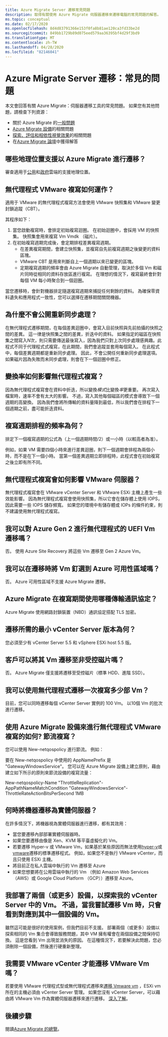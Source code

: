 ```yaml
---
title: Azure Migrate Server 遷移常見問題
description: 取得有關使用 Azure Migrate 伺服器遷移來遷移電腦的常見問題的解答。
ms.topic: conceptual
ms.date: 02/17/2020
ms.openlocfilehash: 8d4d83791366e153f0fa8b81ae120ca3fd33be2d
ms.sourcegitcommit: 849bb1729b89d075eed579aa36395bf4d29f3bd9
ms.translationtype: MT
ms.contentlocale: zh-TW
ms.lasthandoff: 04/28/2020
ms.locfileid: "82146041"
---
```

# <a name="azure-migrate-server-migration-common-questions"></a>Azure Migrate Server 遷移：常見的問題

本文會回答有關 Azure Migrate：伺服器遷移工具的常見問題。 如果您有其他問題，請檢查下列資源：

- 關於 Azure Migrate 的[一般問題](resources-faq.md)
- [Azure Migrate 設備](common-questions-appliance.md)的相關問題
- [探索、評估和相依性視覺效果](common-questions-discovery-assessment.md)的相關問題
- 在[Azure Migrate 論壇](https://aka.ms/AzureMigrateForum)中獲得解答

## <a name="what-geographies-are-supported-for-migration-with-azure-migrate"></a>哪些地理位置支援以 Azure Migrate 進行遷移？

審查適用于[公用](migrate-support-matrix.md#supported-geographies-public-cloud)和[政府](migrate-support-matrix.md#supported-geographies-azure-government)雲端的支援地理位置。

## <a name="how-does-agentless-vmware-replication-work"></a>無代理程式 VMware 複寫如何運作？

適用于 VMware 的無代理程式複寫方法會使用 VMware 快照集和 VMware 變更封鎖追蹤（CBT）。

其程序如下：

1. 當您啟動複寫時，會排定初始複寫迴圈。 在初始迴圈中，會採用 VM 的快照集。 快照集會用來複寫 Vm Vmdk （磁片）。 
2. 在初始複寫週期完成後，會定期排程差異複寫週期。
    - 在差異複寫期間，會建立快照集，並複寫自先前複寫週期之後變更的資料區塊。
    - VMware CBT 是用來判斷自上一個週期以來已變更的區塊。
    - 定期複寫週期的頻率會由 Azure Migrate 自動管理，取決於多個 Vm 和磁片同時從相同的資料存放區進行複寫。 在理想的情況下，複寫最終會針對每個 VM 每小時聚合到一個迴圈。

當您遷移時，會針對機器排定隨選複寫週期來捕捉任何剩餘的資料。 為確保零資料遺失和應用程式一致性，您可以選擇在遷移期間關閉機器。

## <a name="why-isnt-resynchronization-exposed"></a>為什麼不會公開重新同步處理？

在無代理程式遷移期間，在每個差異迴圈中，會寫入目前快照與先前拍攝的快照之間的差異。 這一律是快照集之間的差異，折迭中的資料。 如果指定的磁區在快照集之間寫入*N*次，則只需要傳送最後寫入，因為我們只對上次同步處理感興趣。此程式不同于代理程式式複寫，在此期間，我們會追蹤並套用每個寫入。 在此程式中，每個差異週期都是重新同步處理。 因此，不會公開任何重新同步處理選項。 如果磁片因為失敗而未同步處理，則會在下一個迴圈中修正。 

## <a name="how-does-churn-rate-affect-agentless-replication"></a>變換率如何影響無代理程式複寫？

因為無代理程式複寫會在資料中折迭，所以變換*模式*比變換*率*更重要。 再次寫入檔案時，速率不會有太大的影響。 不過，寫入其他每個磁區的模式會導致下一個週期的高變換。 因為我們會將所傳輸的資料量降到最低，所以我們會在排程下一個週期之前，盡可能折迭資料。  

## <a name="how-frequently-is-a-replication-cycle-scheduled"></a>複寫週期排程的頻率為何？

排定下一個複寫週期的公式為（上一個週期時間/2）或一小時（以較高者為准）。

例如，如果 VM 需要四個小時來進行差異迴圈，則下一個週期會排程為兩個小時，而不是在下一個小時。 當第一個差異週期立即排程時，此程式會在初始複寫之後立即有所不同。

## <a name="how-does-agentless-replication-affect-vmware-servers"></a>無代理程式複寫會如何影響 VMware 伺服器？

無代理程式複寫會在 VMware vCenter Server 和 VMware ESXi 主機上產生一些效能影響。 因為無代理程式複寫會使用快照集，所以它會在儲存體上使用 IOPS，因此需要一些 IOPS 儲存頻寬。 如果您的環境中有儲存體或 IOPs 的條件約束，則不建議使用無代理程式複寫。

## <a name="can-i-do-agentless-migration-of-uefi-vms-to-azure-gen-2"></a>我可以對 Azure Gen 2 進行無代理程式的 UEFI Vm 遷移嗎？

否。 使用 Azure Site Recovery 將這些 Vm 遷移至 Gen 2 Azure Vm。 

## <a name="can-i-pin-vms-to-azure-availability-zones-when-i-migrate"></a>我可以在遷移時將 Vm 釘選到 Azure 可用性區域嗎？

否。 Azure 可用性區域不支援 Azure Migrate 遷移。

## <a name="what-transport-protocol-does-azure-migrate-use-during-replication"></a>Azure Migrate 在複寫期間使用哪種傳輸通訊協定？

Azure Migrate 使用網路封鎖裝置（NBD）通訊協定搭配 TLS 加密。

## <a name="what-is-the-minimum-vcenter-server-version-required-for-migration"></a>遷移所需的最小 vCenter Server 版本為何？

您必須至少有 vCenter Server 5.5 和 vSphere ESXi host 5.5 版。

## <a name="can-customers-migrate-their-vms-to-unmanaged-disks"></a>客戶可以將其 Vm 遷移至非受控磁片嗎？

否。 Azure Migrate 僅支援將遷移至受控磁片（標準 HDD、進階 SSD）。

## <a name="how-many-vms-can-i-replicate-at-one-time-by-using-agentless-migration"></a>我可以使用無代理程式遷移一次複寫多少部 Vm？

目前，您可以同時遷移每個 vCenter Server 實例的 100 Vm。 以10個 Vm 的批次進行遷移。

## <a name="how-do-i-throttle-replication-in-using-azure-migrate-appliance-for-agentless-vmware-replication"></a>使用 Azure Migrate 設備來進行無代理程式 VMware 複寫的如何? 節流複寫？  

您可以使用 New-netqospolicy 進行節流。 例如：

要在 New-netqospolicy 中使用的 AppNamePrefix 是 "GatewayWindowsService"。 您可以在 Azure Migrate 設備上建立原則，藉由建立如下所示的原則來節流設備的複寫流量：
 
New-netqospolicy-Name "ThrottleReplication"-AppPathNameMatchCondition "GatewayWindowsService"-ThrottleRateActionBitsPerSecond 1MB

## <a name="when-do-i-migrate-machines-as-physical-servers"></a>何時將機器遷移為實體伺服器？

在許多情況下，將機器視為實體伺服器進行遷移，都有其效用：

- 當您要遷移內部部署實體伺服器時。
- 如果您要遷移由像是 Xen、KVM 等平臺虛擬化的 Vm。
- 若要遷移 Hyper-v 或 VMware Vm，如果基於某些原因而無法使用[hyper-v](tutorial-migrate-hyper-v.md)或[vmware](server-migrate-overview.md)遷移的標準遷移程式。 例如，如果您不是執行 VMware vCenter，而且只使用 ESXi 主機。
- 將目前正在私人雲端中執行的 Vm 遷移至 Azure
- 如果您想要將在公用雲端中執行的 Vm （例如 Amazon Web Services （AWS）或 Google Cloud Platform （GCP））遷移至 Azure。

## <a name="i-deployed-two-or-more-appliances-to-discover-vms-in-my-vcenter-server-however-when-i-try-to-migrate-the-vms-i-only-see-vms-corresponding-to-one-of-the-appliance"></a>我部署了兩個（或更多）設備，以探索我的 vCenter Server 中的 Vm。 不過，當我嘗試遷移 Vm 時，只會看到對應到其中一個設備的 Vm。

雖然這可能是很好的使用案例，但我們目前不支援。 部署兩個（或更多）設備以探索相同的 Vm 集合會導致服務問題，其中 VM 擁有權會在兩個設備之間保持切換。 這是您看到 Vm 出現並消失的原因。 在這種情況下，若要解決此問題，您必須刪除一個設備，然後進行硬重新整理。

## <a name="do-i-need-vmware-vcenter-to-migrate-vmware-vms"></a>我需要 VMware vCenter 才能遷移 VMware Vm 嗎？
若要使用 VMware 代理程式型或無代理程式遷移來[遷移 Vmware vm](server-migrate-overview.md) ，ESXi vm 所在的主機必須由 vCenter Server 管理。 如果您沒有 vCenter Server，可以藉由將 VMware Vm 作為實體伺服器遷移來進行遷移。 [深入了解](migrate-support-matrix-physical-migration.md)。
 
## <a name="next-steps"></a>後續步驟

閱讀[Azure Migrate 的總覽](migrate-services-overview.md)。
